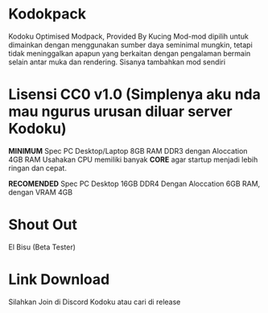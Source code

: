 # Kodokpack
 Kodoku Optimised Modpack, Provided By Kucing
 Mod-mod dipilih untuk dimainkan dengan menggunakan sumber daya seminimal mungkin, tetapi tidak meninggalkan apapun yang berkaitan dengan pengalaman bermain selain antar muka dan rendering. Sisanya tambahkan mod sendiri
 
# Lisensi CC0 v1.0 (Simplenya aku nda mau ngurus urusan diluar server Kodoku)
 **MINIMUM** Spec PC Desktop/Laptop 8GB RAM DDR3 dengan Aloccation 4GB RAM
 Usahakan CPU memiliki banyak **CORE** agar startup menjadi lebih ringan dan cepat.
 
 **RECOMENDED** Spec PC Desktop 16GB DDR4 Dengan Aloccation 6GB RAM, dengan VRAM 4GB

# Shout Out
 El Bisu (Beta Tester)

# Link Download
 Silahkan Join di Discord Kodoku atau cari di release
